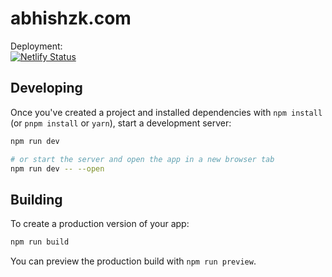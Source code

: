 # abhishzk.com

Deployment:  
[![Netlify Status](https://api.netlify.com/api/v1/badges/d3b36ccb-91ce-429b-8771-76e25a282716/deploy-status)](https://app.netlify.com/sites/regal-gelato-46596b/deploys)

## Developing

Once you've created a project and installed dependencies with `npm install` (or `pnpm install` or `yarn`), start a development server:

```bash
npm run dev

# or start the server and open the app in a new browser tab
npm run dev -- --open
```

## Building

To create a production version of your app:

```bash
npm run build
```

You can preview the production build with `npm run preview`.
